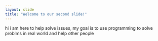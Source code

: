 ```yaml
---
layout: slide
title: "Welcome to our second slide!"
---
```

hi i am here to help solve issues, my goal is to use programming to solve problms in real world and help other people
